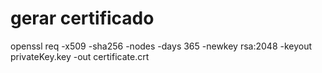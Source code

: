 # gerar certificado
openssl req -x509 -sha256 -nodes -days 365 -newkey rsa:2048 -keyout privateKey.key -out certificate.crt
